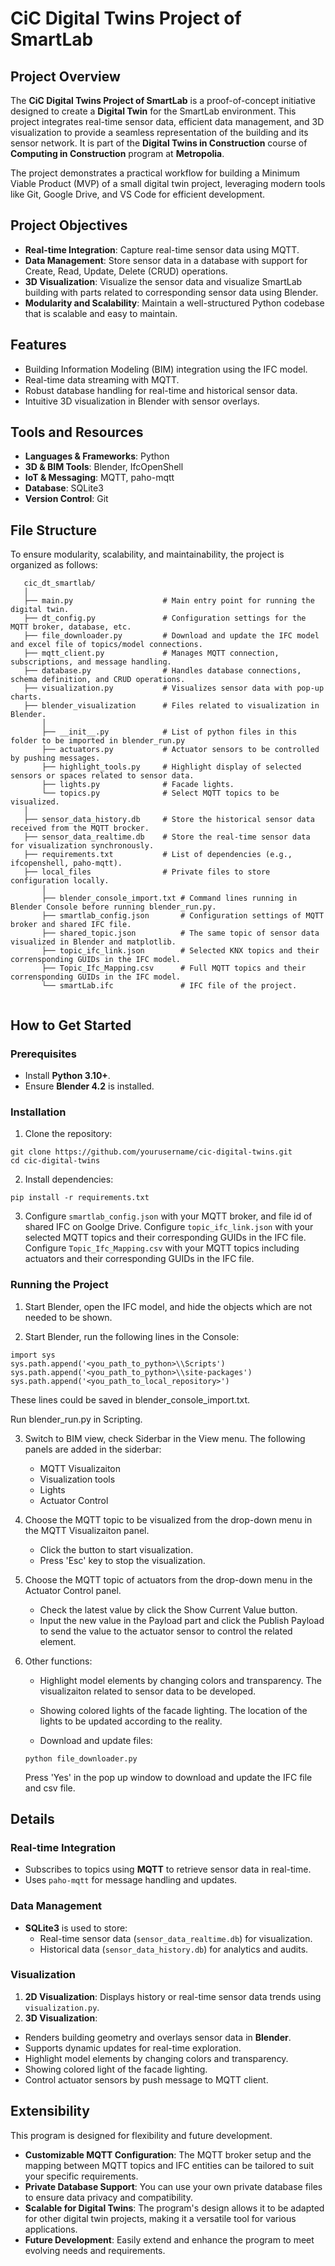 # **CiC Digital Twins Project of SmartLab**

## **Project Overview**

The **CiC Digital Twins Project of SmartLab** is a proof-of-concept initiative designed to create a **Digital Twin** for the SmartLab environment. This project integrates real-time sensor data, efficient data management, and 3D visualization to provide a seamless representation of the building and its sensor network. It is part of the **Digital Twins in Construction** course of **Computing in Construction** program at **Metropolia**.

The project demonstrates a practical workflow for building a Minimum Viable Product (MVP) of a small digital twin project, leveraging modern tools like Git, Google Drive, and VS Code for efficient development.

## **Project Objectives**

* **Real-time Integration**: Capture real-time sensor data using MQTT.  
* **Data Management**: Store sensor data in a database with support for Create, Read, Update, Delete (CRUD) operations. 
* **3D Visualization**: Visualize the sensor data and visualize SmartLab building with parts related to corresponding sensor data using Blender.  
* **Modularity and Scalability**: Maintain a well-structured Python codebase that is scalable and easy to maintain.

## **Features**
* Building Information Modeling (BIM) integration using the IFC model.
* Real-time data streaming with MQTT.
* Robust database handling for real-time and historical sensor data.
* Intuitive 3D visualization in Blender with sensor overlays.

## **Tools and Resources**

* **Languages & Frameworks**: Python
* **3D & BIM Tools**: Blender, IfcOpenShell
* **IoT & Messaging**: MQTT, paho-mqtt
* **Database**: SQLite3
* **Version Control**: Git

## **File Structure**

To ensure modularity, scalability, and maintainability, the project is organized as follows:
```
   cic_dt_smartlab/  
   │ 
   ├── main.py                    # Main entry point for running the digital twin.  
   ├── dt_config.py               # Configuration settings for the MQTT broker, database, etc.  
   ├── file_downloader.py         # Download and update the IFC model and excel file of topics/model connections.  
   ├── mqtt_client.py             # Manages MQTT connection, subscriptions, and message handling.  
   ├── database.py                # Handles database connections, schema definition, and CRUD operations.  
   ├── visualization.py           # Visualizes sensor data with pop-up charts.  
   ├── blender_visualization      # Files related to visualization in Blender.    
       │ 
       ├── __init__.py            # List of python files in this folder to be imported in blender_run.py
       ├── actuators.py           # Actuator sensors to be controlled by pushing messages.
       ├── highlight_tools.py     # Highlight display of selected sensors or spaces related to sensor data.
       ├── lights.py              # Facade lights. 
       └── topics.py              # Select MQTT topics to be visualized. 
   │
   ├── sensor_data_history.db     # Store the historical sensor data received from the MQTT brocker.   
   ├── sensor_data_realtime.db    # Store the real-time sensor data for visualization synchronously.   
   ├── requirements.txt           # List of dependencies (e.g., ifcopenshell, paho-mqtt).
   ├── local_files                # Private files to store configuration locally.  
       │ 
       ├── blender_console_import.txt # Command lines running in Blender Console before running blender_run.py.
       ├── smartlab_config.json       # Configuration settings of MQTT broker and shared IFC file.
       ├── shared_topic.json          # The same topic of sensor data visualized in Blender and matplotlib.
       ├── topic_ifc_link.json        # Selected KNX topics and their corrensponding GUIDs in the IFC model.  
       ├── Topic_Ifc_Mapping.csv      # Full MQTT topics and their corrensponding GUIDs in the IFC model.  
       └── smartLab.ifc               # IFC file of the project. 
   
  ```


## **How to Get Started**

### **Prerequisites**

  * Install **Python 3.10+**.  
  * Ensure **Blender 4.2** is installed.

### **Installation**

1. Clone the repository:
  ```
  git clone https://github.com/yourusername/cic-digital-twins.git  
  cd cic-digital-twins
  ```
2. Install dependencies:
  ```
  pip install -r requirements.txt  
  ```
3. Configure `smartlab_config.json` with your MQTT broker, and file id of shared IFC on Goolge Drive.
   Configure `topic_ifc_link.json` with your selected MQTT topics and their corresponding GUIDs in the IFC file.
   Configure `Topic_Ifc_Mapping.csv` with your MQTT topics including actuators and their corresponding GUIDs in the IFC file.

### **Running the Project**

1. Start Blender, open the IFC model, and hide the objects which are not needed to be shown.

2. Start Blender, run the following lines in the Console:
  ```
  import sys
  sys.path.append('<you_path_to_python>\\Scripts')
  sys.path.append('<you_path_to_python>\\site-packages')
  sys.path.append('<you_path_to_local_repository>')  
  ```
  These lines could be saved in blender_console_import.txt.

  Run blender_run.py in Scripting.

3. Switch to BIM view, check Siderbar in the View menu. 
  The following panels are added in the siderbar:
    - MQTT Visualizaiton
    - Visualization tools
    - Lights
    - Actuator Control

4. Choose the MQTT topic to be visualized from the drop-down menu in the MQTT Visualizaiton panel.
    - Click the button to start visualization.
    - Press 'Esc' key to stop the visualization.

4. Choose the MQTT topic of actuators from the drop-down menu in the Actuator Control panel.
    - Check the latest value by click the Show Current Value button.
    - Input the new value in the Payload part and click the Publish Payload to send the value to the actuator sensor to control the related element.

5. Other functions:
    - Highlight model elements by changing colors and transparency.
      The visualizaiton related to sensor data to be developed.

    - Showing colored lights of the facade lighting.
      The location of the lights to be updated according to the reality.

    - Download and update files:
    ```
    python file_downloader.py  
    ```
    Press 'Yes' in the pop up window to download and update the IFC file and csv file.

## **Details**

### **Real-time Integration**
* Subscribes to topics using **MQTT** to retrieve sensor data in real-time.
* Uses `paho-mqtt` for message handling and updates.

### **Data Management**
* **SQLite3** is used to store:
  * Real-time sensor data (`sensor_data_realtime.db`) for visualization.
  * Historical data (`sensor_data_history.db`) for analytics and audits.

### **Visualization**
1. **2D Visualization**: Displays history or real-time sensor data trends using `visualization.py`.
2. **3D Visualization**:
  * Renders building geometry and overlays sensor data in **Blender**.
  * Supports dynamic updates for real-time exploration.
  * Highlight model elements by changing colors and transparency.
  * Showing colored light of the facade lighting.
  * Control actuator sensors by push message to MQTT client.

## **Extensibility**
This program is designed for flexibility and future development.
* **Customizable MQTT Configuration**: The MQTT broker setup and the mapping between MQTT topics and IFC entities can be tailored to suit your specific requirements.
* **Private Database Support**: You can use your own private database files to ensure data privacy and compatibility.
* **Scalable for Digital Twins**: The program's design allows it to be adapted for other digital twin projects, making it a versatile tool for various applications.
* **Future Development**: Easily extend and enhance the program to meet evolving needs and requirements.